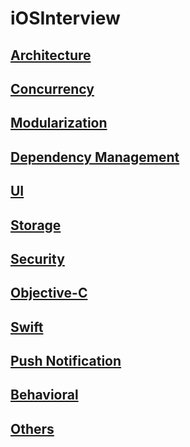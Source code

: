 # iOSInterview

## [Architecture](https://github.com/chipbk10/iOSInterview/blob/main/Architecture/README.md)
## [Concurrency](https://github.com/chipbk10/iOSInterview/blob/main/Concurrency/README.md)
## [Modularization](https://github.com/chipbk10/iOSInterview/blob/main/Modularization/README.md)
## [Dependency Management](https://github.com/chipbk10/iOSInterview/blob/main/DependencyManagement/README.md)
## [UI](https://github.com/chipbk10/iOSInterview/blob/main/UI/README.md)
## [Storage](https://github.com/chipbk10/iOSInterview/blob/main/Storage/README.md)
## [Security](https://github.com/chipbk10/iOSInterview/blob/main/Security/README.md)
## [Objective-C](https://github.com/chipbk10/iOSInterview/blob/main/ObjectiveC.md)
## [Swift](https://github.com/chipbk10/iOSInterview/blob/main/Swift.md)
## [Push Notification](https://github.com/chipbk10/iOSInterview/blob/main/PushNotification.md)
## [Behavioral](https://github.com/chipbk10/iOSInterview/blob/main/Behavioral.md)
## [Others](https://github.com/chipbk10/iOSInterview/blob/main/Others.md)

